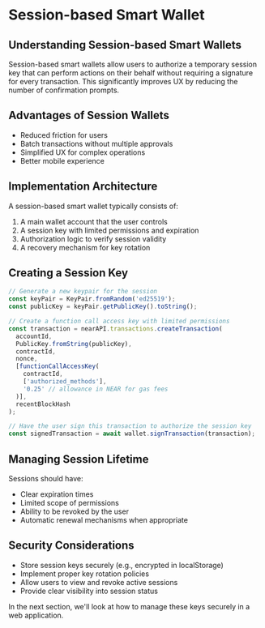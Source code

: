 
# Session-based Smart Wallet

## Understanding Session-based Smart Wallets

Session-based smart wallets allow users to authorize a temporary session key that can perform actions on their behalf without requiring a signature for every transaction. This significantly improves UX by reducing the number of confirmation prompts.

## Advantages of Session Wallets

- Reduced friction for users
- Batch transactions without multiple approvals
- Simplified UX for complex operations
- Better mobile experience

## Implementation Architecture

A session-based smart wallet typically consists of:

1. A main wallet account that the user controls
2. A session key with limited permissions and expiration
3. Authorization logic to verify session validity
4. A recovery mechanism for key rotation

## Creating a Session Key

```javascript
// Generate a new keypair for the session
const keyPair = KeyPair.fromRandom('ed25519');
const publicKey = keyPair.getPublicKey().toString();

// Create a function call access key with limited permissions
const transaction = nearAPI.transactions.createTransaction(
  accountId,
  PublicKey.fromString(publicKey),
  contractId,
  nonce,
  [functionCallAccessKey(
    contractId,
    ['authorized_methods'],
    '0.25' // allowance in NEAR for gas fees
  )],
  recentBlockHash
);

// Have the user sign this transaction to authorize the session key
const signedTransaction = await wallet.signTransaction(transaction);
```

## Managing Session Lifetime

Sessions should have:

- Clear expiration times
- Limited scope of permissions
- Ability to be revoked by the user
- Automatic renewal mechanisms when appropriate

## Security Considerations

- Store session keys securely (e.g., encrypted in localStorage)
- Implement proper key rotation policies
- Allow users to view and revoke active sessions
- Provide clear visibility into session status

In the next section, we'll look at how to manage these keys securely in a web application.
